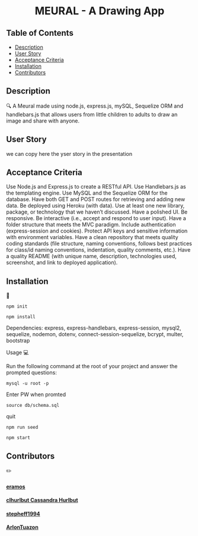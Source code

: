 <h1 align="center"> MEURAL - A Drawing App </h1>

## Table of Contents
- [Description](#description)
- [User Story](#user-story)
- [Acceptance Criteria](#acceptance-criteria)
- [Installation](#installation)
- [Contributors](#contributors)


## Description
🔍 A Meural made using node.js, express.js, mySQL, Sequelize ORM and handlebars.js that allows users from little children to adults to draw an image and share with anyone.

## User Story
 we can copy here the yser story in the presentation

## Acceptance Criteria

Use Node.js and Express.js to create a RESTful API.
Use Handlebars.js as the templating engine.
Use MySQL and the Sequelize ORM for the database.
Have both GET and POST routes for retrieving and adding new data.
Be deployed using Heroku (with data).
Use at least one new library, package, or technology that we haven’t discussed.
Have a polished UI.
Be responsive.
Be interactive (i.e., accept and respond to user input).
Have a folder structure that meets the MVC paradigm.
Include authentication (express-session and cookies).
Protect API keys and sensitive information with environment variables.
Have a clean repository that meets quality coding standards (file structure, naming conventions, follows best practices for class/id naming conventions, indentation, quality comments, etc.).
Have a quality README (with unique name, description, technologies used, screenshot, and link to deployed application).

## Installation
💾

`npm init`

`npm install`

Dependencies: express, express-handlebars, express-session, mysql2, sequelize, nodemon, dotenv, connect-session-sequelize, bcrypt, multer, bootstrap

Usage
💻

Run the following command at the root of your project and answer the prompted questions:

`mysql -u root -p`

Enter PW when promted

`source db/schema.sql`

quit

`npm run seed`

`npm start`

## Contributors
✏️ 
#### [eramos](https://github.com/eramos3)
#### [clhurlbut Cassandra Hurlbut](https://github.com/clhurlbut)
#### [stepheff1994](https://github.com/stepheff1994)
#### [ArlonTuazon](https://github.com/ArlonTuazon)
